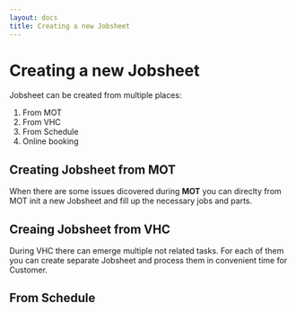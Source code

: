 ```yaml
---
layout: docs
title: Creating a new Jobsheet
---
```


# Creating a new Jobsheet
Jobsheet can be created from multiple places:
1. From MOT
2. From VHC
3. From Schedule
4. Online booking

## Creating Jobsheet from MOT
When there are some issues dicovered during **MOT** you can direclty from MOT init a new Jobsheet and fill up the necessary jobs and parts.

## Creaing Jobsheet from VHC
During VHC there can emerge multiple not related tasks. For each of them you can create separate Jobsheet and process them in convenient time for Customer.

## From Schedule
